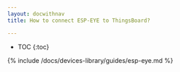 ```yaml
---
layout: docwithnav
title: How to connect ESP-EYE to ThingsBoard?

---
```


* TOC
{:toc}

{% include /docs/devices-library/guides/esp-eye.md %}